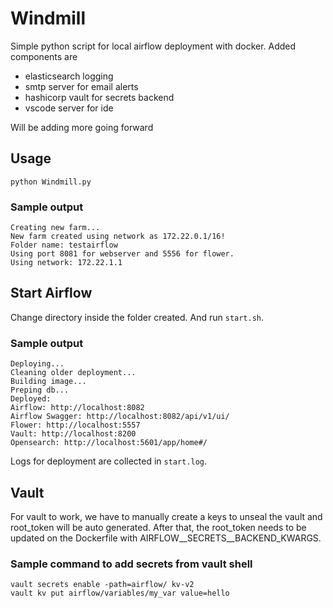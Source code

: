 # Windmill
Simple python script for local airflow deployment with docker. Added components are 
- elasticsearch logging
- smtp server for email alerts
- hashicorp vault for secrets backend
- vscode server for ide

Will be adding more going forward

## Usage

```
python Windmill.py
```

### Sample output
```
Creating new farm...
New farm created using network as 172.22.0.1/16!
Folder name: testairflow
Using port 8081 for webserver and 5556 for flower.
Using network: 172.22.1.1
```

## Start Airflow

Change directory inside the folder created. And run `start.sh`.

### Sample output
```
Deploying...
Cleaning older deployment...
Building image...
Preping db...
Deployed:
Airflow: http://localhost:8082
Airflow Swagger: http://localhost:8082/api/v1/ui/
Flower: http://localhost:5557
Vault: http://localhost:8200
Opensearch: http://localhost:5601/app/home#/
```

Logs for deployment are collected in `start.log`.

## Vault
For vault to work, we have to manually create a keys to unseal the vault and root_token will be auto generated. After that, the root_token needs to be updated on the Dockerfile with AIRFLOW__SECRETS__BACKEND_KWARGS.

### Sample command to add secrets from vault shell
```
vault secrets enable -path=airflow/ kv-v2
vault kv put airflow/variables/my_var value=hello
```